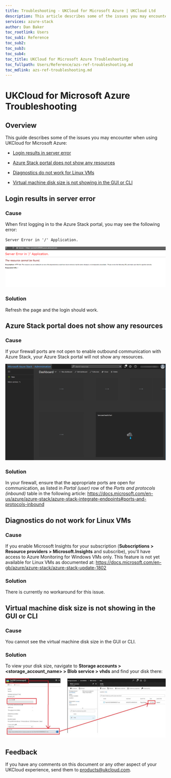 ```yaml
---
title: Troubleshooting - UKCloud for Microsoft Azure | UKCloud Ltd
description: This article describes some of the issues you may encounter when using UKCloud for Microsoft Azure
services: azure-stack
author: Dan Baker
toc_rootlink: Users
toc_sub1: Reference
toc_sub2:
toc_sub3:
toc_sub4:
toc_title: UKCloud for Microsoft Azure Troubleshooting
toc_fullpath: Users/Reference/azs-ref-troubleshooting.md
toc_mdlink: azs-ref-troubleshooting.md
---
```


# UKCloud for Microsoft Azure Troubleshooting

## Overview

This guide describes some of the issues you may encounter when using UKCloud for Microsoft Azure:

- [Login results in server error](#login-results-in-server-error)

- [Azure Stack portal does not show any resources](#azure-stack-portal-does-not-show-any-resources)

- [Diagnostics do not work for Linux VMs](#diagnostics-do-not-work-for-linux-vms)

- [Virtual machine disk size is not showing in the GUI or CLI](#virtual-machine-disk-size-is-not-showing-in-the-gui-or-cli)

## Login results in server error

### Cause

When first logging in to the Azure Stack portal, you may see the following error:

`Server Error in '/' Application.`

![Server Error](images/azs-login-error.png)

### Solution

Refresh the page and the login should work.

## Azure Stack portal does not show any resources

### Cause

If your firewall ports are not open to enable outbound communication with Azure Stack, your Azure Stack portal will not show any resources.

![Microsoft Azure Stack Dashboard](images/azs-firewall-ports.png)

### Solution

In your firewall, ensure that the appropriate ports are open for communication, as listed in *Portal (user)* row of the *Ports and protocols (inbound)* table in the following article: <https://docs.microsoft.com/en-us/azure/azure-stack/azure-stack-integrate-endpoints#ports-and-protocols-inbound>

## Diagnostics do not work for Linux VMs

### Cause

If you enable Microsoft Insights for your subscription (**Subscriptions > Resource providers > Microsoft.Insights** and subscribe), you'll have access to Azure Monitoring for Windows VMs only. This feature is not yet available for Linux VMs as documented at: <https://docs.microsoft.com/en-gb/azure/azure-stack/azure-stack-update-1802>

### Solution

There is currently no workaround for this issue.

## Virtual machine disk size is not showing in the GUI or CLI

### Cause

You cannot see the virtual machine disk size in the GUI or CLI.

### Solution

To view your disk size, navigate to **Storage accounts > <storage_account_name> > Blob service > vhds** and find your disk there:

![VM Size in GUI](images/azs-disk-size.png)

## Feedback

If you have any comments on this document or any other aspect of your UKCloud experience, send them to <products@ukcloud.com>.